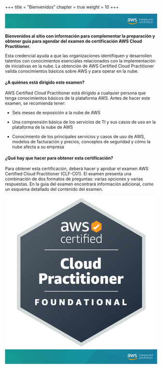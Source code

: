 +++ 
title = "Bienvenidos" 
chapter = true 
weight = 10
+++

<img src="images/logo-bar.png" alt="drawing"/>

**Bienvenidos al sitio con información para complementar la preparación y obtener guía para agendar del examen de certificación AWS Cloud Practitioner.**

Esta credencial ayuda a que las organizaciones identifiquen y desarrollen talentos con conocimientos esenciales relacionados con la implementación de iniciativas en la nube. La obtención de AWS Certified Cloud Practitioner valida conocimientos básicos sobre AWS y para operar en la nube.

#### ¿A quiénes está dirigido este examen?

AWS Certified Cloud Practitioner está dirigido a cualquier persona que tenga conocimientos básicos de la plataforma AWS. Antes de hacer este examen, se recomienda tener:

- Seis meses de exposición a la nube de AWS

- Una comprensión básica de los servicios de TI y sus casos de uso en la plataforma de la nube de AWS

- Conocimiento de los principales servicios y casos de uso de AWS, modelos de facturación y precios, conceptos de seguridad y cómo la nube afecta a su empresa

#### ¿Qué hay que hacer para obtener esta certificación?

Para obtener esta certificación, deberá hacer y aprobar el examen AWS Certified Cloud Practitioner (CLF-C01). El examen presenta una combinación de dos formatos de preguntas: varias opciones y varias respuestas. En la guía del examen encontrará información adicional, como un esquema detallado del contenido del examen.

<img src="images/ccp-logo.png" alt="drawing"/>

<img src="images/logo-bar.png" alt="drawing"/>
